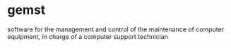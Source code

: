 # gemst
 software for the management and control of the maintenance of computer equipment, in charge of a computer support technician
